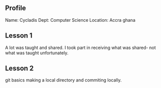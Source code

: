 ## Profile
Name: Cycladis
Dept: Computer Science 
Location: Accra ghana

## Lesson 1
A lot was taught and shared. I took part in receiving what was shared- not what was taught unfortunately.

## Lesson 2
git basics
making a local directory and commiting locally.